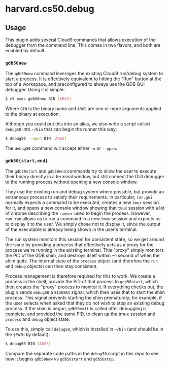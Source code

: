 # harvard.cs50.debug

## Usage

This plugin adds several Cloud9 commands that allows execution of the
debugger from the command line. This comes in two flavors, and both
are enabled by default.

### `gdb50new`

The `gdb50new` command leverages the existing Cloud9 run/debug system
to start a process. It is effectively equivalent to hitting the "Run"
button at the top of a workspace, and preconfigured to always use the
GDB GUI debugger. Using it is simple:

```bash
$ c9 exec gdb50new BIN [ARGS]
```

Where `BIN` is the binary name and `ARGS` are one or more arguments applied
to the binary at execution.

Although you could put this into an alias, we also write a script
called `debug50` into `~/bin` that can begin the runner this way:

```bash
$ debug50 --open BIN [ARGS]
```

The `debug50` command will accept either `-o` or `--open`.

### `gdb50{start,end}`

The `gdb50start` and `gdb50end` commands try to allow the user to
execute their binary directly in a terminal window, but still connect
the GUI debugger to the running process without opening a new console window.

They use the existing run and debug system where possible, but provide an
extraneous process to satisfy their requirements.
In particular, `run.gui` normally expects a command to be executed, creates
a new `tmux` session for it, and opens a new console window showing that
`tmux` session with a lot of chrome describing the `runner` used to begin
the process.
However, `run.run` allows us to run a command in a new `tmux` session and
expects us to display it to the user.
We simply chose not to display it, since the output of the executable is
already being shown in the user's terminal.

The run system monitors this session for consistent state, so we get
around the issue by providing a process that effectively acts as a proxy
for the process we're running in the existing terminal.
This "proxy" simply monitors the PID of the GDB shim, and destroys itself
within ~1 second of when the shim quits.
The internal state of the `process` object (and therefore the `run` and
`debug` objects) can then stay consistent.

Process management is therefore required for this to work.
We create a process in the shell, provide the PID of that process to
`gdb50start`, which then creates the "proxy" process to monitor it.
If everything checks out, the plugin sends `debug50` a `SIGUSR1` signal,
which then uses that to start the shim process.
This signal prevents starting the shim prematurely; for example, if
the user selects when asked that they do not wish to stop an existing
debug process.
If the shim is begun, `gdb50exit` is called after debugging is complete,
and provided the same PID, to clean up the tmux session and `process`
and `debug` object state.

To use this, simply call `debug50`, which is installed in `~/bin` (and
should be in the `$PATH` by default):

```bash
$ debug50 BIN [ARGS]
```

Compare the separate code paths in the `debug50` script in this repo
to see how it begins `gdb50new` vs `gdb50start` and `gdb50stop`.
